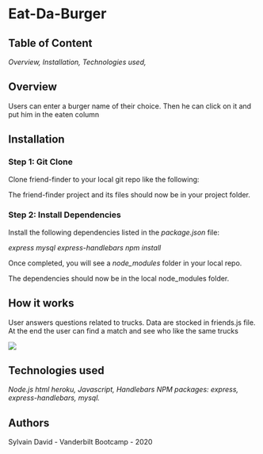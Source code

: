 # Eat-Da-Burger
## Table of Content ##
*Overview,*
*Installation,*
*Technologies used,*

## Overview ##
 Users can enter a burger name of their choice. Then he can click on it and put him in the eaten column

## Installation ##
### Step 1: Git Clone ###
Clone friend-finder to your local git repo like the following:

The friend-finder project and its files should now be in your project folder.

### Step 2: Install Dependencies ###
Install the following dependencies listed in the *package.json* file:

*express*
*mysql*
*express-handlebars*
*npm install*

Once completed, you will see a *node_modules* folder in your local repo.

The dependencies should now be in the local node_modules folder.

## How it works ##

User answers questions related to trucks. Data are stocked in friends.js file. At the end the user can find a match and see who like the same trucks

![](/public/Burgers.gif)


## Technologies used ##
*Node.js*
*html*
*heroku,*
*Javascript,*
*Handlebars*
*NPM packages:* 
*express,* 
*express-handlebars,*
*mysql.*
   
  
## Authors ##
Sylvain David - Vanderbilt Bootcamp - 2020